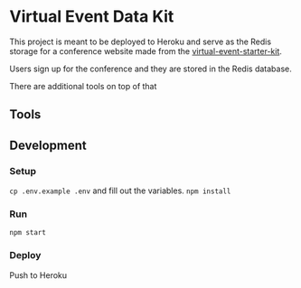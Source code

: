 # Virtual Event Data Kit

This project is meant to be deployed to Heroku and serve as the Redis storage for a conference website made from the [virtual-event-starter-kit](https://github.com/vercel/virtual-event-starter-kit).

Users sign up for the conference and they are stored in the Redis database.

There are additional tools on top of that

## Tools

## Development

### Setup

`cp .env.example .env` and fill out the variables.
`npm install`

### Run

`npm start`

### Deploy

Push to Heroku
